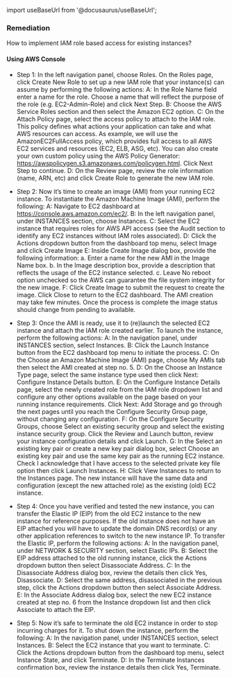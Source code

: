 import useBaseUrl from '@docusaurus/useBaseUrl';

### Remediation
How to implement IAM role based access for existing instances?

#### Using AWS Console

- Step 1: In the left navigation panel, choose Roles. On the Roles page, click Create New Role to set up a new IAM role that your instance(s) can assume by performing the following actions:
	 A: In the Role Name field enter a name for the role. Choose a name that will reflect the purpose of the role (e.g. EC2-Admin-Role) and click Next Step.
	 B: Choose the AWS Service Roles section and then select the Amazon EC2 option.
	 C: On the Attach Policy page, select the access policy to attach to the IAM role. This policy defines what actions your application can take and what AWS resources can access. As example, we will use the AmazonEC2FullAccess policy, which provides full access to all AWS EC2 services and resources (EC2, ELB, ASG, etc). You can also create your own custom policy using the AWS Policy Generator:
					https://awspolicygen.s3.amazonaws.com/policygen.html. Click Next Step to continue.
	 D: On the Review page, review the role information (name, ARN, etc) and click Create Role to generate the new IAM role.

- Step 2: Now it’s time to create an image (AMI) from your running EC2 instance. To instantiate the Amazon Machine Image (AMI), perform the following:
	 A: Navigate to EC2 dashboard at https://console.aws.amazon.com/ec2/.
	 B: In the left navigation panel, under INSTANCES section, choose Instances.
	 C: Select the EC2 instance that requires roles for AWS API access (see the Audit section to identify any EC2 instances without IAM roles associated).
	 D: Click the Actions dropdown button from the dashboard top menu, select Image and click Create Image
	 E: Inside Create Image dialog box, provide the following information:
		a. Enter a name for the new AMI in the Image Name box.
		b. In the Image description box, provide a description that reflects the usage of the EC2 instance selected.
		c. Leave No reboot option unchecked so the AWS can guarantee the file system integrity for the new image.
	 F: Click Create Image to submit the request to create the image. Click Close to return to the EC2 dashboard. The AMI creation may take few minutes. Once the process is complete the image status should change from pending to available.

- Step 3: Once the AMI is ready, use it to (re)launch the selected EC2 instance and attach the IAM role created earlier. To launch the instance, perform the following actions:
	 A: In the navigation panel, under INSTANCES section, select Instances.
	 B: Click the Launch Instance button from the EC2 dashboard top menu to initiate the process.
	 C: On the Choose an Amazon Machine Image (AMI) page, choose My AMIs tab then select the AMI created at step no. 5.
	 D: On the Choose an Instance Type page, select the same instance type used then click Next: Configure Instance Details button.
	 E: On the Configure Instance Details page, select the newly created role from the IAM role dropdown list and configure any other options available on the page based on your running instance requirements. Click Next: Add Storage and go through the next pages until you reach the Configure Security Group page, without changing any configuration.
	 F: On the Configure Security Groups, choose Select an existing security group and select the existing instance security group. Click the Review and Launch button, review your instance configuration details and click Launch.
	 G: In the Select an existing key pair or create a new key pair dialog box, select Choose an existing key pair and use the same key pair as the running EC2 instance. Check I acknowledge that I have access to the selected private key file option then click Launch Instances.
	 H: Click View Instances to return to the Instances page. The new instance will have the same data and configuration (except the new attached role) as the existing (old) EC2 instance.

- Step 4: Once you have verified and tested the new instance, you can transfer the Elastic IP (EIP) from the old EC2 instance to the new instance for reference purposes. If the old instance does not have an EIP attached you will have to update the domain DNS record(s) or any other application references to switch to the new instance IP. To transfer the Elastic IP, perform the following actions:
	 A: In the navigation panel, under NETWORK & SECURITY section, select Elastic IPs.
	 B: Select the EIP address attached to the old running instance, click the Actions dropdown button then select Disassociate Address.
	 C: In the Disassociate Address dialog box, review the details then click Yes, Disassociate.
	 D: Select the same address, disassociated in the previous step, click the Actions dropdown button then select Associate Address.
	 E: In the Associate Address dialog box, select the new EC2 instance created at step no. 6 from the Instance dropdown list and then click Associate to attach the EIP.

- Step 5: Now it’s safe to terminate the old EC2 instance in order to stop incurring charges for it. To shut down the instance, perform the following:
	 A: In the navigation panel, under INSTANCES section, select Instances.
	 B: Select the EC2 instance that you want to terminate.
	 C: Click the Actions dropdown button from the dashboard top menu, select Instance State, and click Terminate.
	 D: In the Terminate Instances confirmation box, review the instance details then click Yes, Terminate.